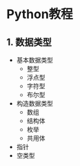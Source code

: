# Python教程
## 1. 数据类型
- 基本数据类型
  - 整型
  - 浮点型
  - 字符型
  - 布尔型
- 构造数据类型
  - 数组
  - 结构体
  - 枚举
  - 共用体
- 指针
- 空类型
